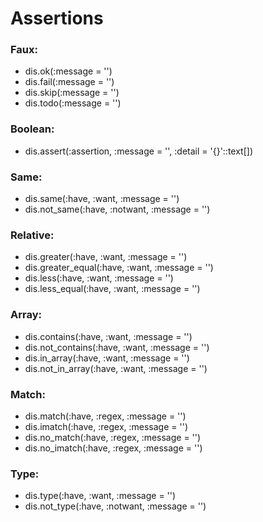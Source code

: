 # Assertions

### Faux:

* dis.ok(:message = '')
* dis.fail(:message = '')
* dis.skip(:message = '')
* dis.todo(:message = '')

### Boolean:

* dis.assert(:assertion, :message = '', :detail = '{}'::text[])

### Same:

* dis.same(:have, :want, :message = '')
* dis.not_same(:have, :notwant, :message = '')

### Relative:

* dis.greater(:have, :want, :message = '')
* dis.greater_equal(:have, :want, :message = '')
* dis.less(:have, :want, :message = '')
* dis.less_equal(:have, :want, :message = '')

### Array:

* dis.contains(:have, :want, :message = '')
* dis.not_contains(:have, :want, :message = '')
* dis.in_array(:have, :want, :message = '')
* dis.not_in_array(:have, :want, :message = '')

### Match:

* dis.match(:have, :regex, :message = '')
* dis.imatch(:have, :regex, :message = '')
* dis.no_match(:have, :regex, :message = '')
* dis.no_imatch(:have, :regex, :message = '')

### Type:

* dis.type(:have, :want, :message = '')
* dis.not_type(:have, :notwant, :message = '')